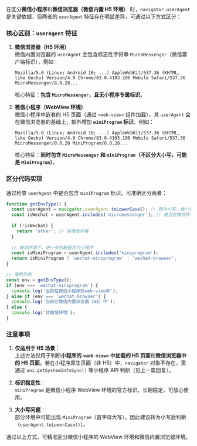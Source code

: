 在区分**微信小程序**和**微信浏览器（微信内置 H5 环境）** 时，`navigator.userAgent` 是关键依据，但两者的 `userAgent` 特征存在明显差异，可通过以下方式区分：


### 核心区别：`userAgent` 特征
1. **微信浏览器（H5 环境）**  
   微信内置浏览器的 `userAgent` 会包含标志性字符串 `MicroMessenger`（微信客户端标识），例如：  
   ```text
   Mozilla/5.0 (Linux; Android 10; ...) AppleWebKit/537.36 (KHTML, like Gecko) Version/4.0 Chrome/83.0.4103.106 Mobile Safari/537.36 MicroMessenger/8.0.28...
   ```  
   核心特征：**包含 `MicroMessenger`，且无小程序专属标识**。


2. **微信小程序（WebView 环境）**  
   微信小程序中嵌套的 H5 页面（通过 `<web-view>` 组件加载），其 `userAgent` 会在微信浏览器的基础上，额外增加 **`miniProgram` 标识**，例如：  
   ```text
   Mozilla/5.0 (Linux; Android 10; ...) AppleWebKit/537.36 (KHTML, like Gecko) Version/4.0 Chrome/83.0.4103.106 Mobile Safari/537.36 MicroMessenger/8.0.28 MiniProgram/8.0.28...
   ```  
   核心特征：**同时包含 `MicroMessenger` 和 `miniProgram`（不区分大小写，可能是 `MiniProgram`）**。


### 区分代码实现
通过检查 `userAgent` 中是否包含 `miniProgram` 标识，可准确区分两者：

```javascript
function getEnvType() {
  const userAgent = navigator.userAgent.toLowerCase(); // 转为小写，统一判断
  const isWechat = userAgent.includes('micromessenger'); // 是否在微信环境内
  
  if (!isWechat) {
    return 'other'; // 非微信环境
  }
  
  // 微信环境下，进一步判断是否为小程序
  const isMiniProgram = userAgent.includes('miniprogram'); 
  return isMiniProgram ? 'wechat-miniprogram' : 'wechat-browser';
}

// 使用示例
const env = getEnvType();
if (env === 'wechat-miniprogram') {
  console.log('当前在微信小程序的web-view中');
} else if (env === 'wechat-browser') {
  console.log('当前在微信内置浏览器（H5）中');
} else {
  console.log('非微信环境');
}
```


### 注意事项
1. **仅适用于 H5 场景**：  
   上述方法仅用于判断**小程序的 `<web-view>` 中加载的 H5 页面**和**微信浏览器中的 H5 页面**。若在小程序原生页面（非 H5）中，`navigator` 对象不存在，需通过 `uni.getSystemInfoSync()` 等小程序 API 判断（见上一篇回复）。

2. **标识稳定性**：  
   `miniProgram` 是微信小程序 WebView 环境的官方标识，长期稳定，可放心使用。

3. **大小写问题**：  
   部分环境中可能出现 `MiniProgram`（首字母大写），因此建议转为小写后判断（`userAgent.toLowerCase()`）。

通过以上方式，可精准区分微信小程序的 WebView 环境和微信内置浏览器环境。
